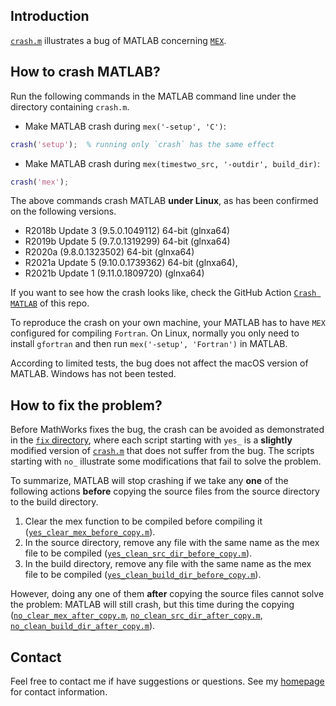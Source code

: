 ## Introduction

[`crash.m`](https://github.com/zaikunzhang/test_matlab/blob/master/crash.m) illustrates a bug of
MATLAB concerning [`MEX`](https://www.mathworks.com/help/matlab/ref/mex.html).

## How to crash MATLAB?

Run the following commands in the MATLAB command line under the directory containing `crash.m`.

- Make MATLAB crash during `mex('-setup', 'C')`:
```matlab
crash('setup');  % running only `crash` has the same effect
```

- Make MATLAB crash during `mex(timestwo_src, '-outdir', build_dir)`:
```matlab
crash('mex');
```

The above commands crash MATLAB **under Linux**, as has been confirmed on the following versions.

- R2018b Update 3 (9.5.0.1049112) 64-bit (glnxa64)
- R2019b Update 5 (9.7.0.1319299) 64-bit (glnxa64)
- R2020a (9.8.0.1323502) 64-bit (glnxa64)
- R2021a Update 5 (9.10.0.1739362) 64-bit (glnxa64),
- R2021b Update 1 (9.11.0.1809720) (glnxa64)

If you want to see how the crash looks like, check the
GitHub Action [`Crash MATLAB`](https://github.com/zaikunzhang/test_matlab/actions) of this repo.

To reproduce the crash on your own machine, your MATLAB has to have `MEX` configured for compiling `Fortran`.
On Linux, normally you only need to install `gfortran` and then run `mex('-setup', 'Fortran')` in MATLAB.

According to limited tests, the bug does not affect the macOS version of MATLAB. Windows has not
been tested.


## How to fix the problem?

Before MathWorks fixes the bug, the crash can be avoided as demonstrated in the
[`fix` directory](https://github.com/zaikunzhang/test_matlab/tree/master/fix), where each script
starting with `yes_` is a **slightly** modified version
of [`crash.m`](https://github.com/zaikunzhang/test_matlab/blob/master/crash.m) that does not suffer from the bug.
The scripts starting with `no_` illustrate some modifications that fail to solve the problem.

To summarize, MATLAB will stop crashing if we take any **one** of the following actions
**before** copying the source files from the source directory to the build directory.

1. Clear the mex function to be compiled before compiling it
([`yes_clear_mex_before_copy.m`](https://github.com/zaikunzhang/test_matlab/blob/master/fix/yes_clear_mex_before_copy.m)).
2. In the source directory, remove any file with the same name as the mex file to be compiled
([`yes_clean_src_dir_before_copy.m`](https://github.com/zaikunzhang/test_matlab/blob/master/fix/yes_clean_src_dir_before_copy.m)).
3. In the build directory, remove any file with the same name as the mex file to be compiled
([`yes_clean_build_dir_before_copy.m`](https://github.com/zaikunzhang/test_matlab/blob/master/fix/yes_clean_build_dir_before_copy.m)).

However, doing any one of them **after** copying the source files cannot solve the problem:
MATLAB will still crash, but this time during the copying
([`no_clear_mex_after_copy.m`](https://github.com/zaikunzhang/test_matlab/blob/master/fix/no_clear_mex_after_copy.m),
[`no_clean_src_dir_after_copy.m`](https://github.com/zaikunzhang/test_matlab/blob/master/fix/no_clean_src_dir_after_copy.m),
[`no_clean_build_dir_after_copy.m`](https://github.com/zaikunzhang/test_matlab/blob/master/fix/no_clean_build_dir_after_copy.m)).


## Contact

Feel free to contact me if have suggestions or questions.
See my [homepage](https://www.zhangzk.net) for contact information.
